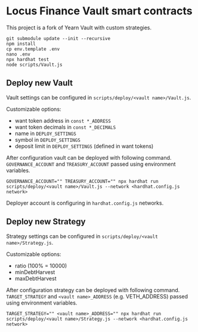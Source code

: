 # Locus Finance Vault smart contracts

This project is a fork of Yearn Vault with custom strategies.

```shell
git submodule update --init --recursive
npm install
cp env.template .env
nano .env
npx hardhat test
node scripts/Vault.js
```
## Deploy new Vault

Vault settings can be configured in `scripts/deploy/<vault name>/Vault.js`. 

Customizable options:
* want token address in `const *_ADDRESS`
* want token decimals in `const *_DECIMALS`
* name in `DEPLOY_SETTINGS`
* symbol in `DEPLOY_SETTINGS`
* deposit limit in `DEPLOY_SETTINGS` (defined in want tokens)

After configuration vault can be deployed with following command. `GOVERNANCE_ACCOUNT` and `TREASURY_ACCOUNT` passed using environment variables.

```
GOVERNANCE_ACCOUNT="" TREASURY_ACCOUNT="" npx hardhat run scripts/deploy/<vault name>/Vault.js --network <hardhat.config.js network>
```
Deployer account is configuring in `hardhat.config.js` networks.

## Deploy new Strategy

Strategy settings can be configured in `scripts/deploy/<vault name>/Strategy.js`. 

Customizable options:
* ratio (100% = 10000)
* minDebtHarvest
* maxDebtHarvest

After configuration strategy can be deployed with following command. `TARGET_STRATEGY` and `<vault name>_ADDRESS` (e.g. VETH_ADDRESS) passed using environment variables.

```
TARGET_STRATEGY="" <vault name>_ADDRESS="" npx hardhat run scripts/deploy/<vault name>/Strategy.js --network <hardhat.config.js network>
```

